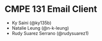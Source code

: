 # CMPE 131 Email Client
- Ky Saini (@ky135b)
- Natalie Leung (@n-k-leung)
- Rudy Suarez Serrano (@rudysuarez1)

